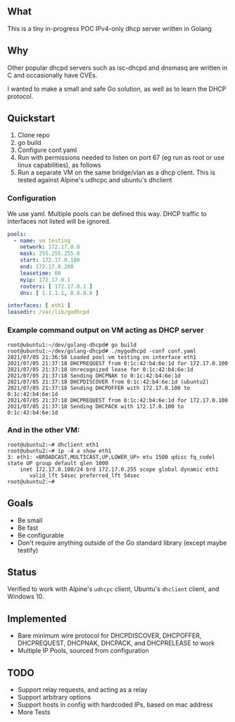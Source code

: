 ## What

This is a tiny in-progress POC IPv4-only dhcp server written in Golang

## Why

Other popular dhcpd servers such as isc-dhcpd and dnsmasq are written in C and occasionally
have CVEs.

I wanted to make a small and safe Go solution, as well as to learn the DHCP protocol.

## Quickstart

1. Clone repo
2. go build
3. Configure conf.yaml
3. Run with permissions needed to listen on port 67 (eg run as root or use linux capabilities), as follows
4. Run a separate VM on the same bridge/vlan as a dhcp client. This is tested against Alpine's udhcpc and ubuntu's dhclient

### Configuration

We use yaml. Multiple pools can be defined this way. DHCP traffic to interfaces not listed will be ignored.

```yaml
pools:
  - name: vm testing
    network: 172.17.0.0
    mask: 255.255.255.0
    start: 172.17.0.100
    end: 172.17.0.200
    leasetime: 60
    myip: 172.17.0.1
    routers: [ 172.17.0.1 ]
    dns: [ 1.1.1.1, 8.8.8.8 ]

interfaces: [ eth1 ]
leasedir: /var/lib/godhcpd
```

### Example command output on VM acting as DHCP server

```
root@ubuntu1:~/dev/golang-dhcpd# go build
root@ubuntu1:~/dev/golang-dhcpd# ./mygodhcpd -conf conf.yaml
2021/07/05 21:36:58 Loaded pool vm testing on interface eth1
2021/07/05 21:37:18 DHCPREQUEST from 0:1c:42:b4:6e:1d for 172.17.0.100
2021/07/05 21:37:18 Unrecognized lease for 0:1c:42:b4:6e:1d
2021/07/05 21:37:18 Sending DHCPNAK to 0:1c:42:b4:6e:1d
2021/07/05 21:37:18 DHCPDISCOVER from 0:1c:42:b4:6e:1d (ubuntu2)
2021/07/05 21:37:18 Sending DHCPOFFER with 172.17.0.100 to 0:1c:42:b4:6e:1d
2021/07/05 21:37:18 DHCPREQUEST from 0:1c:42:b4:6e:1d for 172.17.0.100
2021/07/05 21:37:18 Sending DHCPACK with 172.17.0.100 to 0:1c:42:b4:6e:1d
```

### And in the other VM:

```
root@ubuntu2:~# dhclient eth1
root@ubuntu2:~# ip -4 a show eth1
3: eth1: <BROADCAST,MULTICAST,UP,LOWER_UP> mtu 1500 qdisc fq_codel state UP group default qlen 1000
    inet 172.17.0.100/24 brd 172.17.0.255 scope global dynamic eth1
       valid_lft 54sec preferred_lft 54sec
root@ubuntu2:~#
```

## Goals

- Be small
- Be fast
- Be configurable
- Don't require anything outside of the Go standard library (except maybe testify)

## Status

Verified to work with Alpine's `udhcpc` client, Ubuntu's `dhclient` client, and Windows 10.

## Implemented

- Bare minimum wire protocol for DHCPDISCOVER, DHCPOFFER, DHCPREQUEST, DHCPNAK, DHCPACK, and DHCPRELEASE to work
- Multiple IP Pools, sourced from configuration

## TODO

- Support relay requests, and acting as a relay
- Support arbitrary options
- Support hosts in config with hardcoded IPs, based on mac address
- More Tests
